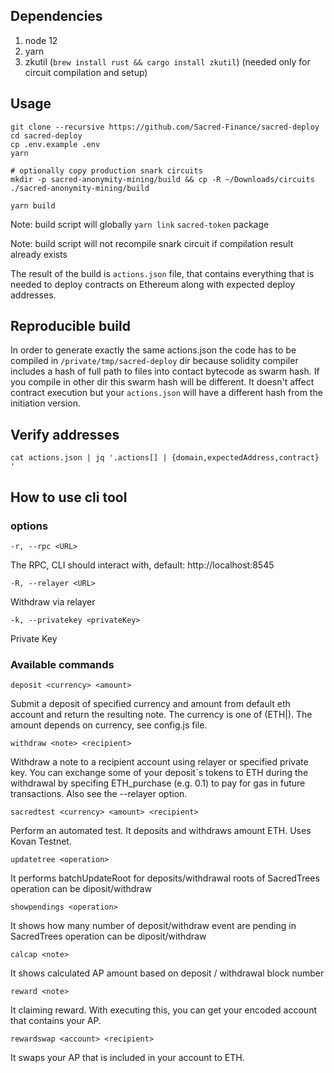## Dependencies

1. node 12
2. yarn
3. zkutil (`brew install rust && cargo install zkutil`) (needed only for circuit compilation and setup)

## Usage

```
git clone --recursive https://github.com/Sacred-Finance/sacred-deploy
cd sacred-deploy
cp .env.example .env
yarn

# optionally copy production snark circuits
mkdir -p sacred-anonymity-mining/build && cp -R ~/Downloads/circuits ./sacred-anonymity-mining/build

yarn build
```

Note: build script will globally `yarn link` `sacred-token` package

Note: build script will not recompile snark circuit if compilation result already exists

The result of the build is `actions.json` file, that contains everything that is needed to deploy contracts on Ethereum along with expected deploy addresses.

## Reproducible build

In order to generate exactly the same actions.json the code has to be compiled in `/private/tmp/sacred-deploy` dir because solidity compiler includes a hash of full path to files into contact bytecode as swarm hash. If you compile in other dir this swarm hash will be different. It doesn't affect contract execution but your `actions.json` will have a different hash from the initiation version.

## Verify addresses

```
cat actions.json | jq '.actions[] | {domain,expectedAddress,contract} '
```

## How to use cli tool  
### options  
`-r, --rpc <URL>`

The RPC, CLI should interact with, default: http://localhost:8545

`-R, --relayer <URL>`

Withdraw via relayer

`-k, --privatekey <privateKey>`

Private Key


### Available commands  
`deposit <currency> <amount>`

Submit a deposit of specified currency and amount from default eth account and return the resulting note. 
The currency is one of (ETH|). The amount depends on currency, see config.js file.

`withdraw <note> <recipient>`

Withdraw a note to a recipient account using relayer or specified private key. You can exchange some of your deposit\`s tokens to ETH during the withdrawal by specifing ETH_purchase (e.g. 0.1) to pay for gas in future transactions. Also see the --relayer option.

`sacredtest <currency> <amount> <recipient>`

Perform an automated test. It deposits and withdraws amount ETH. Uses Kovan Testnet.

`updatetree <operation>`
  
It performs batchUpdateRoot for deposits/withdrawal roots of SacredTrees
operation can be diposit/withdraw

`showpendings <operation>`

It shows how many number of deposit/withdraw event are pending in SacredTrees
operation can be diposit/withdraw

`calcap <note>`

It shows calculated AP amount based on deposit / withdrawal block number

`reward <note>`

It claiming reward. With executing this, you can get your encoded account that contains your AP.

`rewardswap <account> <recipient>`

It swaps your AP that is included in your account to ETH.


